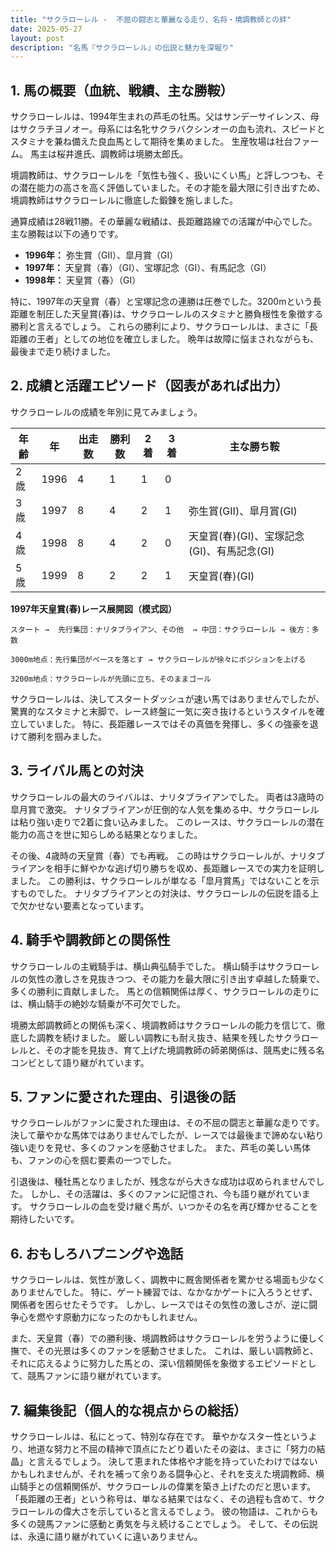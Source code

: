 ```yaml
---
title: "サクラローレル -  不屈の闘志と華麗なる走り、名将・境調教師との絆"
date: 2025-05-27
layout: post
description: "名馬『サクラローレル』の伝説と魅力を深堀り"
---
```


## 1. 馬の概要（血統、戦績、主な勝鞍）

サクラローレルは、1994年生まれの芦毛の牡馬。父はサンデーサイレンス、母はサクラチヨノオー。母系には名牝サクラバクシンオーの血も流れ、スピードとスタミナを兼ね備えた良血馬として期待を集めました。  生産牧場は社台ファーム。  馬主は桜井進氏、調教師は境勝太郎氏。

境調教師は、サクラローレルを「気性も強く、扱いにくい馬」と評しつつも、その潜在能力の高さを高く評価していました。その才能を最大限に引き出すため、境調教師はサクラローレルに徹底した鍛錬を施しました。

通算成績は28戦11勝。その華麗な戦績は、長距離路線での活躍が中心でした。主な勝鞍は以下の通りです。

* **1996年：**  弥生賞（GII）、皐月賞（GI）
* **1997年：**  天皇賞（春）（GI）、宝塚記念（GI）、有馬記念（GI）
* **1998年：**  天皇賞（春）（GI）


特に、1997年の天皇賞（春）と宝塚記念の連勝は圧巻でした。3200mという長距離を制圧した天皇賞(春)は、サクラローレルのスタミナと勝負根性を象徴する勝利と言えるでしょう。  これらの勝利により、サクラローレルは、まさに「長距離の王者」としての地位を確立しました。  晩年は故障に悩まされながらも、最後まで走り続けました。


## 2. 成績と活躍エピソード（図表があれば出力）

サクラローレルの成績を年別に見てみましょう。

| 年齢 | 年 | 出走数 | 勝利数 | 2着 | 3着 | 主な勝ち鞍 |
|---|---|---|---|---|---|---|
| 2歳 | 1996 | 4 | 1 | 1 | 0 |  |
| 3歳 | 1997 | 8 | 4 | 2 | 1 | 弥生賞(GII)、皐月賞(GI) |
| 4歳 | 1998 | 8 | 4 | 2 | 0 | 天皇賞(春)(GI)、宝塚記念(GI)、有馬記念(GI) |
| 5歳 | 1999 | 8 | 2 | 2 | 1 | 天皇賞(春)(GI) |


**1997年天皇賞(春)レース展開図（模式図）**

```
スタート →  先行集団：ナリタブライアン、その他  → 中団：サクラローレル → 後方：多数

3000m地点：先行集団がペースを落とす → サクラローレルが徐々にポジションを上げる

3200m地点：サクラローレルが先頭に立ち、そのままゴール
```

サクラローレルは、決してスタートダッシュが速い馬ではありませんでしたが、驚異的なスタミナと末脚で、レース終盤に一気に突き抜けるというスタイルを確立していました。  特に、長距離レースではその真価を発揮し、多くの強豪を退けて勝利を掴みました。


## 3. ライバル馬との対決

サクラローレルの最大のライバルは、ナリタブライアンでした。  両者は3歳時の皐月賞で激突。  ナリタブライアンが圧倒的な人気を集める中、サクラローレルは粘り強い走りで2着に食い込みました。  このレースは、サクラローレルの潜在能力の高さを世に知らしめる結果となりました。

その後、4歳時の天皇賞（春）でも再戦。  この時はサクラローレルが、ナリタブライアンを相手に鮮やかな逃げ切り勝ちを収め、長距離レースでの実力を証明しました。  この勝利は、サクラローレルが単なる「皐月賞馬」ではないことを示すものでした。  ナリタブライアンとの対決は、サクラローレルの伝説を語る上で欠かせない要素となっています。


## 4. 騎手や調教師との関係性

サクラローレルの主戦騎手は、横山典弘騎手でした。  横山騎手はサクラローレルの気性の激しさを見抜きつつ、その能力を最大限に引き出す卓越した騎乗で、多くの勝利に貢献しました。  馬との信頼関係は厚く、サクラローレルの走りには、横山騎手の絶妙な騎乗が不可欠でした。


境勝太郎調教師との関係も深く、境調教師はサクラローレルの能力を信じて、徹底した調教を続けました。  厳しい調教にも耐え抜き、結果を残したサクラローレルと、その才能を見抜き、育て上げた境調教師の師弟関係は、競馬史に残る名コンビとして語り継がれています。


## 5. ファンに愛された理由、引退後の話

サクラローレルがファンに愛された理由は、その不屈の闘志と華麗な走りです。  決して華やかな馬体ではありませんでしたが、レースでは最後まで諦めない粘り強い走りを見せ、多くのファンを感動させました。  また、芦毛の美しい馬体も、ファンの心を掴む要素の一つでした。


引退後は、種牡馬となりましたが、残念ながら大きな成功は収められませんでした。  しかし、その活躍は、多くのファンに記憶され、今も語り継がれています。  サクラローレルの血を受け継ぐ馬が、いつかその名を再び輝かせることを期待したいです。


## 6. おもしろハプニングや逸話

サクラローレルは、気性が激しく、調教中に厩舎関係者を驚かせる場面も少なくありませんでした。  特に、ゲート練習では、なかなかゲートに入ろうとせず、関係者を困らせたそうです。  しかし、レースではその気性の激しさが、逆に闘争心を燃やす原動力になったのかもしれません。

また、天皇賞（春）での勝利後、境調教師はサクラローレルを労うように優しく撫で、その光景は多くのファンを感動させました。  これは、厳しい調教師と、それに応えるように努力した馬との、深い信頼関係を象徴するエピソードとして、競馬ファンに語り継がれています。


## 7. 編集後記（個人的な視点からの総括）

サクラローレルは、私にとって、特別な存在です。  華やかなスター性というより、地道な努力と不屈の精神で頂点にたどり着いたその姿は、まさに「努力の結晶」と言えるでしょう。  決して恵まれた体格や才能を持っていたわけではないかもしれませんが、それを補って余りある闘争心と、それを支えた境調教師、横山騎手との信頼関係が、サクラローレルの偉業を築き上げたのだと思います。  「長距離の王者」という称号は、単なる結果ではなく、その過程も含めて、サクラローレルの偉大さを示していると言えるでしょう。  彼の物語は、これからも多くの競馬ファンに感動と勇気を与え続けることでしょう。  そして、その伝説は、永遠に語り継がれていくに違いありません。
